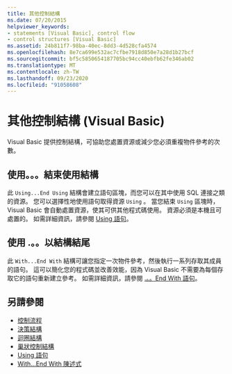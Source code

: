```yaml
---
title: 其他控制結構
ms.date: 07/20/2015
helpviewer_keywords:
- statements [Visual Basic], control flow
- control structures [Visual Basic]
ms.assetid: 24b811f7-98ba-40ec-8dd3-4d528cfa4574
ms.openlocfilehash: 8e7ca699e532ac7cfbe7918d850e7a28d1b27bcf
ms.sourcegitcommit: bf5c5850654187705bc94cc40ebfb62fe346ab02
ms.translationtype: MT
ms.contentlocale: zh-TW
ms.lasthandoff: 09/23/2020
ms.locfileid: "91058608"
---
```

# <a name="other-control-structures-visual-basic"></a>其他控制結構 (Visual Basic)

Visual Basic 提供控制結構，可協助您處置資源或減少您必須重複物件參考的次數。  
  
## <a name="usingend-using-construction"></a>使用。。。結束使用結構  

 此 `Using...End Using` 結構會建立語句區塊，而您可以在其中使用 SQL 連接之類的資源。 您可以選擇性地使用語句取得資源 `Using` 。 當您結束 `Using` 區塊時，Visual Basic 會自動處置資源，使其可供其他程式碼使用。 資源必須是本機且可處置的。 如需詳細資訊，請參閱 [Using 語句](../../../language-reference/statements/using-statement.md)。  
  
## <a name="withend-with-construction"></a>使用 .。。以結構結尾  

 此 `With...End With` 結構可讓您指定一次物件參考，然後執行一系列存取其成員的語句。 這可以簡化您的程式碼並改善效能，因為 Visual Basic 不需要為每個存取它的語句重新建立參考。 如需詳細資訊，請參閱 [.。。End With 語句](../../../language-reference/statements/with-end-with-statement.md)。  
  
## <a name="see-also"></a>另請參閱

- [控制流程](index.md)
- [決策結構](decision-structures.md)
- [迴圈結構](loop-structures.md)
- [巢狀控制結構](nested-control-structures.md)
- [Using 語句](../../../language-reference/statements/using-statement.md)
- [With...End With 陳述式](../../../language-reference/statements/with-end-with-statement.md)
